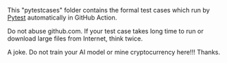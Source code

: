 This "pytestcases" folder contains the formal test cases which run by [Pytest](https://docs.pytest.org/) automatically in GitHub Action. 

Do not abuse github.com. If your test case takes long time to run or download large files from Internet, think twice.

A joke. Do not train your AI model or mine cryptocurrency here!!! Thanks.   
